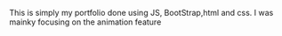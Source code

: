 This is simply my portfolio done using JS, BootStrap,html and css.
I was mainky focusing on the animation feature

